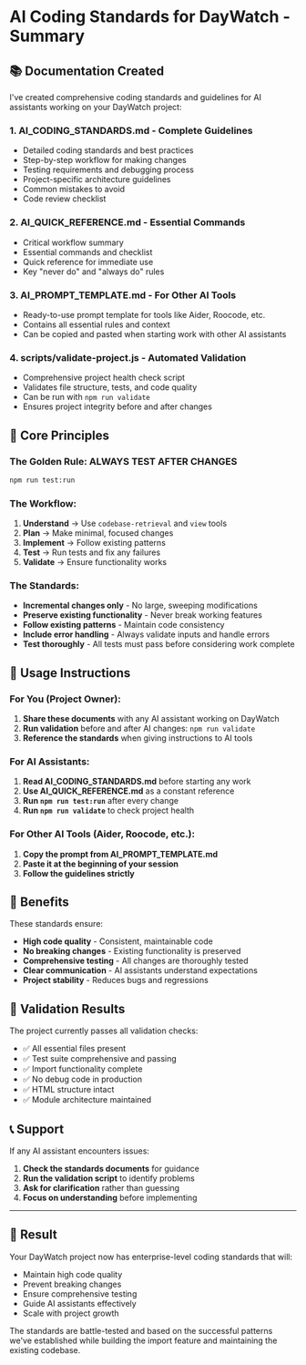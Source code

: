 # AI Coding Standards for DayWatch - Summary

## 📚 Documentation Created

I've created comprehensive coding standards and guidelines for AI assistants working on your DayWatch project:

### 1. **AI_CODING_STANDARDS.md** - Complete Guidelines
- Detailed coding standards and best practices
- Step-by-step workflow for making changes
- Testing requirements and debugging process
- Project-specific architecture guidelines
- Common mistakes to avoid
- Code review checklist

### 2. **AI_QUICK_REFERENCE.md** - Essential Commands
- Critical workflow summary
- Essential commands and checklist
- Quick reference for immediate use
- Key "never do" and "always do" rules

### 3. **AI_PROMPT_TEMPLATE.md** - For Other AI Tools
- Ready-to-use prompt template for tools like Aider, Roocode, etc.
- Contains all essential rules and context
- Can be copied and pasted when starting work with other AI assistants

### 4. **scripts/validate-project.js** - Automated Validation
- Comprehensive project health check script
- Validates file structure, tests, and code quality
- Can be run with `npm run validate`
- Ensures project integrity before and after changes

## 🚨 Core Principles

### The Golden Rule: **ALWAYS TEST AFTER CHANGES**
```bash
npm run test:run
```

### The Workflow:
1. **Understand** → Use `codebase-retrieval` and `view` tools
2. **Plan** → Make minimal, focused changes
3. **Implement** → Follow existing patterns
4. **Test** → Run tests and fix any failures
5. **Validate** → Ensure functionality works

### The Standards:
- **Incremental changes only** - No large, sweeping modifications
- **Preserve existing functionality** - Never break working features
- **Follow existing patterns** - Maintain code consistency
- **Include error handling** - Always validate inputs and handle errors
- **Test thoroughly** - All tests must pass before considering work complete

## 🔧 Usage Instructions

### For You (Project Owner):
1. **Share these documents** with any AI assistant working on DayWatch
2. **Run validation** before and after AI changes: `npm run validate`
3. **Reference the standards** when giving instructions to AI tools

### For AI Assistants:
1. **Read AI_CODING_STANDARDS.md** before starting any work
2. **Use AI_QUICK_REFERENCE.md** as a constant reference
3. **Run `npm run test:run`** after every change
4. **Run `npm run validate`** to check project health

### For Other AI Tools (Aider, Roocode, etc.):
1. **Copy the prompt from AI_PROMPT_TEMPLATE.md**
2. **Paste it at the beginning of your session**
3. **Follow the guidelines strictly**

## 🎯 Benefits

These standards ensure:
- **High code quality** - Consistent, maintainable code
- **No breaking changes** - Existing functionality is preserved
- **Comprehensive testing** - All changes are thoroughly tested
- **Clear communication** - AI assistants understand expectations
- **Project stability** - Reduces bugs and regressions

## 🚀 Validation Results

The project currently passes all validation checks:
- ✅ All essential files present
- ✅ Test suite comprehensive and passing
- ✅ Import functionality complete
- ✅ No debug code in production
- ✅ HTML structure intact
- ✅ Module architecture maintained

## 📞 Support

If any AI assistant encounters issues:
1. **Check the standards documents** for guidance
2. **Run the validation script** to identify problems
3. **Ask for clarification** rather than guessing
4. **Focus on understanding** before implementing

---

## 🎉 Result

Your DayWatch project now has enterprise-level coding standards that will:
- Maintain high code quality
- Prevent breaking changes
- Ensure comprehensive testing
- Guide AI assistants effectively
- Scale with project growth

The standards are battle-tested and based on the successful patterns we've established while building the import feature and maintaining the existing codebase.
